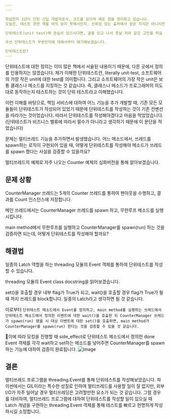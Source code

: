 ```yaml
---
---

취업한지 1년이 안된 신입 개발자로서, 코드를 읽으며 배운 점을 정리하고 있습니다.
오늘은, 테스트 관련 책을 아직 보지 못해서인지, 신뢰성 있는 출처에서 얻은 지식은 아니지만, 개발한 모듈에 대하여 단위테스트를 작성하는 도중 생겼던 '멀티쓰레드 프로그램에 대해 단위테스트를 어떻게 작성해야하는가?'라는 고민에 대한 한가지 해결방안을 기록하고자 합니다.

단위테스트(unit test)에 관심이 있으시다면, 글을 읽고 나서 훗날 저와 같은 고민을 하실 때 빠르게 단위테스트를 작성하실 수 있게 된다면 좋겠습니다.

우선 단위테스트가 무엇인지에 대해서부터 얘기해보겠습니다.

단위테스트란?
---
```

단위테스트에 대한 정의는 이미 많은 책에서 서술된 내용이기 때문에, 다른 곳에서 정의를 인용하지는 않겠습니다. 제가 이해한 단위테스트란, literally unit-test, 소프트웨어의 가장 작은 unit에 대한 test를 의미합니다. 그리고 소프트웨어의 가장 작은 unit은 보통 클래스나 메소드를 지칭하는 것 같습니다. 즉, 클래스나 메소드가 프로그래머의 의도대로 동작하는지 테스트하는 것이 단위 테스트라고 이해했습니다.

이런 이해를 바탕으로, 책임 서비스에 대하여 어느 기능을 추가 개발할 때, 기존 모든 모듈들이 단위테스트가 작성되어 있었기 때문에 단위테스트를 작성하는 것이 기존 컨벤션을 따라가는 것이었습니다. 따라서 단위테스트를 작성해야겠다고 마음을 먹었었습니다.(단위테스트가 비즈니스 밸류에 따라서 필수가 아니라고 생각하기 때문에 이 문단을 적었습니다)

문제는 멀티쓰레드 기능을 추가하면서 발생했습니다. 어느 메소드에서, 쓰레드를 spawn하는 로직이 구현되어 있을 때, 어떻게 단위테스트를 작성해야 메소드가 쓰레드를 spawn 했다는 사실을 검증할 수 있을까요?

멀티쓰레드의 예제로 자주 나오는 Counter 예제의 심화버전을 통해 알아보겠습니다.

문제 상황
---
CounterManager 쓰레드는 5개의 Counter 쓰레드를 통하여 팬아웃을 수행하고, 결과를 Count 인스턴스에 저장합니다.
<script src="https://gist.github.com/hyoinandout/58c4b50806045f742ceb7a7605196eb5.js"></script>

메인 쓰레드에서는 CounterManager 쓰레드를 spawn 하고, 무한루프 메소드를 실행시킵니다.
<script src="https://gist.github.com/hyoinandout/fba09c636c92a71881229ccbb2fd19a1.js"></script>

main method에서 무한루프를 실행하고 CounterManager를 spawn(run) 하는 것을 검증하면 되는데, 어떻게 단위테스트를 작성해야 할까요?

해결법
---
일종의 Latch 역할을 하는 threading 모듈의 Event 객체를 통하여 단위테스트를 작성할 수 있습니다.
<script src="https://gist.github.com/hyoinandout/e9e11cf87733a7f4d9db1c4520a11818.js"></script>

threading 모듈의 Event class docstring을 읽어보겠습니다.
<script src="https://gist.github.com/hyoinandout/72b8b7ff692f44e901644d104adb392d.js"></script>
set()을 호출할 경우 내부 flag가 True가 되고, wait()을 호출할 경우 flag가 True가 될 때 까지 쓰레드를 block합니다. 일종의 Latch라고 생각하면 될 것 같습니다.

이로부터 
```단위테스트 메소드에서 Event를 정의하고, main method를 실행하는 쓰레드에서 단위테스트 메소드에서 정의한 이벤트에 대한 wait()을 호출한 뒤 CounterManager 쓰레드가 spawn(run) 됐을 시 대상 이벤트에 대한 set()을 호출하면, main method가 CounterManager를 spawn(run) 한다는 것을 검증할 수 있을 것 같습니다.```

이에 따라 모킹을 진행할 때 side_effect로 단위테스트 메소드에서 정의한 done Event 객체를 각각 wait하고 set하는 메소드를 넣어주면 CounterManager를 spawn하는 기능에 대하여 검증이 완료됩니다.
![image](https://github.com/hyoinandout/hyoinandout.github.io/assets/68385607/53572ec4-afe0-46e3-80c0-d536e68afe79)


결론
---
멀티쓰레드 프로그램을 threading.Event를 통해 단위테스트를 작성해보았습니다. 파이썬에서는 GIL이라는 특수한 성질로 인하여 멀티쓰레드를 사용할 일이 잘 없지만, 외부 I/O가 자주 일어날 경우 멀티쓰레딩은 고려할만한 요소가 되는 것 같습니다. 그럴 경우를 대비하여, 멀티쓰레드 프로그램에 대하여 단위테스트를 작성할 일이 있으실 때 Latch 개념을 구현하는 threading.Event 객체를 통해 테스트를 빠르고 현명하게 작성하시길 소망합니다.